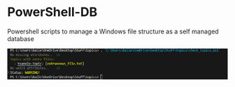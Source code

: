 # PowerShell-DB
Powershell scripts to manage a Windows file structure as a self managed database

![screenshot](screenshot.png)
